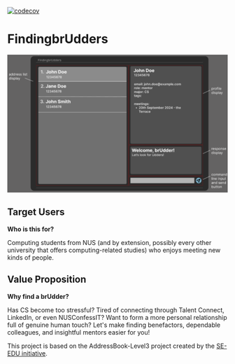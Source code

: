 [![codecov](https://codecov.io/github/AY2425S1-CS2103T-F08-3/tp/graph/badge.svg?token=DyXGVCeSSN)](https://codecov.io/github/AY2425S1-CS2103T-F08-3/tp)
# FindingbrUdders

![Ui](docs/images/Ui.png)

## Target Users
**Who is this for?**

Computing students from NUS (and by extension, possibly every other university that offers computing-related studies) who enjoys meeting new kinds of people.

## Value Proposition
**Why find a brUdder?**

Has CS become too stressful? Tired of connecting through Talent Connect, LinkedIn, or even NUSConfessIT? Want to form a more personal relationship full of genuine human touch? Let's make finding benefactors,  dependable colleagues, and insightful mentors easier for you!



This project is based on the AddressBook-Level3 project created by the [SE-EDU initiative](https://se-education.org).

